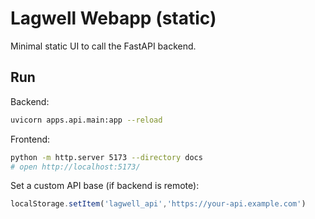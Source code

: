 
# Lagwell Webapp (static)

Minimal static UI to call the FastAPI backend.

## Run

Backend:
```bash
uvicorn apps.api.main:app --reload
```

Frontend:
```bash
python -m http.server 5173 --directory docs
# open http://localhost:5173/
```

Set a custom API base (if backend is remote):
```js
localStorage.setItem('lagwell_api','https://your-api.example.com')
```
